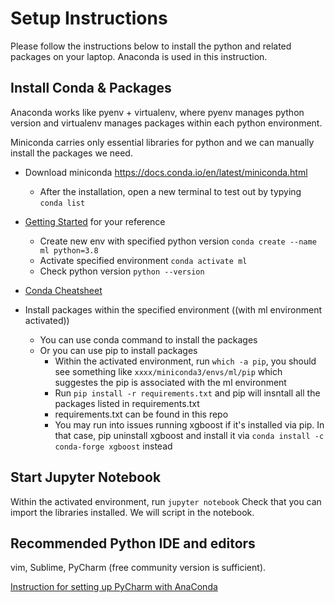 # Setup Instructions 

Please follow the instructions below to install the python and related packages on your laptop. Anaconda is used in this instruction.

## Install Conda & Packages

Anaconda works like pyenv + virtualenv, where pyenv manages python version and virtualenv manages packages within each python environment.

Miniconda carries only essential libraries for python and we can manually install the packages we need.

- Download miniconda https://docs.conda.io/en/latest/miniconda.html
    - After the installation, open a new terminal to test out by typying `conda list`

- [Getting Started](https://conda.io/projects/conda/en/latest/user-guide/getting-started.html) for your reference
    - Create new env with specified python version `conda create --name ml python=3.8`
    - Activate specified environment `conda activate ml`
    - Check python version `python --version`
- [Conda Cheatsheet](https://docs.conda.io/projects/conda/en/latest/user-guide/cheatsheet.html)

- Install packages within the specified environment ((with ml environment activated))
    - You can use conda command to install the packages
    - Or you can use pip to install packages
      - Within the activated environment, run `which -a pip`, you should see something like `xxxx/miniconda3/envs/ml/pip` which suggestes the pip is associated with the ml environment
      - Run `pip install -r requirements.txt` and pip will insntall all the packages listed in requirements.txt
      - requirements.txt can be found in this repo
      - You may run into issues running xgboost if it's installed via pip. In that case, pip uninstall xgboost and install it via `conda install -c conda-forge xgboost` instead


## Start Jupyter Notebook
Within the activated environment, run `jupyter notebook`
Check that you can import the libraries installed. We will script in the notebook.


## Recommended Python IDE and editors
vim, Sublime, PyCharm (free community version is sufficient).

[Instruction for setting up PyCharm with AnaConda](https://docs.anaconda.com/anaconda/user-guide/tasks/pycharm/) 
